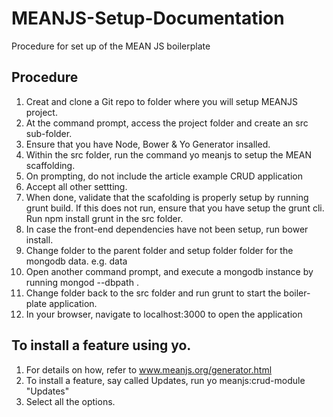# MEANJS-Setup-Documentation
Procedure for set up of the MEAN JS boilerplate 

## Procedure
1. Creat and clone a Git repo to folder where you will setup MEANJS project.
2. At the command prompt, access the project folder and create an src sub-folder.
3. Ensure that you have Node, Bower & Yo Generator insalled.
4. Within the src folder, run the command yo meanjs to setup the MEAN scaffolding.
5. On prompting, do not include the article example CRUD application
6. Accept all other settting.
7. When done, validate that the scafolding is properly setup by running grunt build. If this does not run, ensure that you have setup the grunt cli. Run npm install grunt in the src folder.
8. In case the front-end dependencies have not been setup, run bower install.
9. Change folder to the parent folder and setup folder folder for the mongodb data. e.g. data
10. Open another command prompt, and execute a mongodb instance by running mongod --dbpath <data folder path>.
11. Change folder back to the src folder and run grunt to start the boiler-plate application.
12. In your browser, navigate to localhost:3000 to open the application
  
## To install a feature using yo.
1. For details on how, refer to www.meanjs.org/generator.html
2. To install a feature, say called Updates, run yo meanjs:crud-module "Updates"
3. Select all the options.


